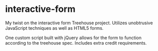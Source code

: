 # interactive-form
My twist on the interactive form Treehouse project. Utilizes unobtrusive JavaScript techniques as well as HTML5 forms.

One custom script built with jQuery allows for the form to function according to the treehouse spec. Includes extra credit requirements.
